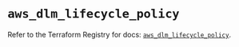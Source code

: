 # `aws_dlm_lifecycle_policy`

Refer to the Terraform Registry for docs: [`aws_dlm_lifecycle_policy`](https://registry.terraform.io/providers/hashicorp/aws/6.5.0/docs/resources/dlm_lifecycle_policy).
